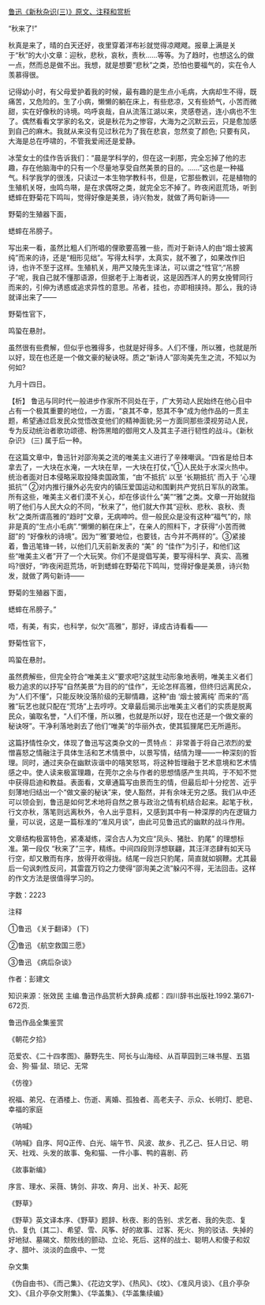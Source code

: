[鲁迅《新秋杂识(三)》原文、注释和赏析](https://www.vrrw.net/wx/9703.html)

“秋来了!”

秋真是来了，晴的白天还好，夜里穿着洋布衫就觉得凉飕飕。报章上满是关于“秋”的大小文章：迎秋，悲秋，哀秋，责秋……等等。为了趋时，也想这么的做一点，然而总是做不出。我想，就是想要“悲秋”之类，恐怕也要福气的，实在令人羡慕得很。

记得幼小时，有父母爱护着我的时候，最有趣的是生点小毛病，大病却生不得，既痛苦，又危险的。生了小病，懒懒的躺在床上，有些悲凉，又有些娇气，小苦而微甜，实在好像秋的诗境。呜呼哀哉，自从流落江湖以来，灵感卷逃，连小病也不生了。偶然看看文学家的名文，说是秋花为之惨容，大海为之沉默云云，只是愈加感到自己的麻木。我就从来没有见过秋花为了我在悲哀，忽然变了颜色; 只要有风，大海是总在呼啸的，不管我爱闹还是爱静。

冰莹女士的佳作告诉我们：“晨是学科学的，但在这一刹那，完全忘掉了他的志趣，存在他脑海中的只有一个尽量地享受自然美景的目的。……”这也是一种福气。科学我学的很浅，只读过一本生物学教科书，但是，它那些教训，花是植物的生殖机关呀，虫鸣鸟啭，是在求偶呀之类，就完全忘不掉了。昨夜闲逛荒场，听到蟋蟀在野菊花下鸣叫，觉得好像是美景，诗兴勃发，就做了两句新诗——

野菊的生殖器下面，

蟋蟀在吊膀子。

写出来一看，虽然比粗人们所唱的俚歌要高雅一些，而对于新诗人的由“烟士披离纯”而来的诗，还是“相形见绌”。写得太科学，太真实，就不雅了，如果改作旧诗，也许不至于这样。生殖机关，用严又陵先生译法，可以谓之“性官”;“吊膀子”呢，我自己就不懂那语源，但据老于上海者说，这是因西洋人的男女挽臂同行而来的，引伸为诱惑或追求异性的意思。吊者，挂也，亦即相挟持。那么，我的诗就译出来了——

野菊性官下，

鸣蛩在悬肘。

虽然很有些费解，但似乎也雅得多，也就是好得多。人们不懂，所以雅，也就是所以好，现在也还是一个做文豪的秘诀呀。质之“新诗人”邵洵美先生之流，不知以为何如?

九月十四日。



【析】 鲁迅与同时代一般进步作家所不同处在于，广大劳动人民始终在他心目中占有一个极其重要的地位，一方面，“哀其不幸，怒其不争”成为他作品的一贯主题，希望通过启发民众觉悟改变他们的精神面貌;另一方面同那些漠视劳动人民，专为反动统治者歌功颂德、粉饰黑暗的御用文人及其主子进行韧性的战斗。《新秋杂识》 (三) 属于后一种。

在这篇文章中，鲁迅针对邵洵美之流的唯美主义进行了辛辣嘲讽。“四省是给日本拿去了，一大块在水淹，一大块在旱，一大块在打仗，”①人民处于水深火热中。统治者面对日本侵略采取投降卖国政策，“由‘不抵抗’ 以至 ‘长期抵抗’ 而入于 ‘心理抵抗’” ②对内推行攘外必先安内的镇压爱国运动和围剿共产党抗日军队的政策。所有这些，唯美主义者们漠不关心，却在侈谈什么“美”“雅”之类。文章一开始就指明了他们与人民大众的不同，“秋来了”，他们就大作其“迎秋、悲秋、哀秋、责秋”之类所谓高雅的“趋时”文章，无病呻吟。但一般民众是没有这种“福气”的，除非是真的“生点小毛病”.“懒懒的躺在床上”，在亲人的照料下，才获得“小苦而微甜”的 “好像秋的诗境”。因为“‘雅’要地位，也要钱，古今并不两样的”。③紧接着，鲁迅笔锋一转，以他们几天前新发表的 “美” 的 “佳作”为引子，和他们这些“唯美主义者”开了一个大玩笑。你们不是提倡写美，要写得科学、真实、高雅吗?很好，“昨夜闲逛荒场，听到蟋蟀在野菊花下鸣叫，觉得好像是美景，诗兴勃发，就做了两句新诗——

野菊的生殖器下面，

蟋蟀在吊膀子。”

唔，有美，有实，也科学，似欠“高雅”，那好，译成古诗看看——

野菊性官下，

鸣蛩在悬肘。

虽然费解些，但完全符合“唯美主义”要求吧?这就生动形象地表明，唯美主义者们极力追求的以抒写“自然美景”为目的的“佳作”，无论怎样高雅，但终归远离民众，为“人们不懂”，只能反映没落阶级的无聊情趣，这种“由 ‘烟士披离纯’ 而来的“高雅”玩艺也就只配在“荒场”上去哼哼。文章最后揭示出唯美主义者们的实质是脱离民众，骗取名誉，“人们不懂，所以雅，也就是所以好，现在也还是一个做文豪的秘诀呀”。干净利落地剥去了他们“唯美”的华丽外衣，使其狐狸尾巴无所遁形。

这篇抒情性杂文，体现了鲁迅写这类杂文的一贯特点： 非常善于将自己浓烈的爱憎喜怒之情融注于具体生活和艺术情景中，以景写情，结情为理——一种深刻的哲理。同时，通过夹杂在幽默诙谐中的嘻笑怒骂，将这种哲理融于艺术意境和艺术情感之中。使人读来极富理趣，在莞尔之余与作者的思想情感产生共鸣，于不知不觉中获得启迪和教益。表面看，文章通篇写由景而生的情，但最后却十分挖苦、近乎刻薄地归结出一个“做文豪的秘诀”来，使人豁然，并有余味无穷之感。我们从中还可以领会到，鲁迅是如何艺术地将自然之景与政治之情有机结合起来。起笔于秋，行文亦秋，落笔则远离秋外，令人出乎意料，又感到其中有一种深厚的内在逻辑力量，可以说，这是一篇标准的“准风月谈”，由此可见鲁迅式的幽默的战斗作用。

文章结构极富特色，紧凑凝练，深合古人为文应“凤头、猪肚、豹尾” 的理想标准。第一段仅 “秋来了”三字，精练。中间四段则浮想联翩，其汪洋恣肆有如天马行空，却又散而有序，放得开收得拢。结尾一段岂只豹尾，简直就如钢鞭。尤其最后一句讽刺性反问，其雷霆万钧之力使得“邵洵美之流”躲闪不得，无法回击。这样的作文方法是很值得学习的。

字数：2223

注释

①鲁迅 《关于翻译》 (下)

②鲁迅 《航空救国三愿》

③鲁迅 《病后杂谈》

作者：彭建文

知识来源：张效民 主编.鲁迅作品赏析大辞典.成都：四川辞书出版社.1992.第671-672页.

鲁迅作品全集鉴赏

《朝花夕拾》

范爱农、《二十四孝图》、藤野先生、阿长与山海经、从百草园到三味书屋、五猖会、狗·猫·鼠、琐记、无常

《仿徨》

祝福、弟兄、在酒楼上、伤逝、离婚、孤独者、高老夫子、示众、长明灯、肥皂、幸福的家庭

《呐喊》

《呐喊》自序、阿Q正传、白光、端午节、风波、故乡、孔乙己、狂人日记、明天、社戏、头发的故事、兔和猫、一件小事、鸭的喜剧、药

《故事新编》

序言、理水、采薇、铸剑、非攻、奔月、出关、补天、起死

《野草》

《野草》英文译本序、《野草》题辞、秋夜、影的告别、求乞者、我的失恋、复仇、复仇〔其二〕、希望、雪、风筝、好的故事、过客、死火、狗的驳诘、失掉的好地狱、墓碣文、颓败线的颤动、立论、死后、这样的战士、聪明人和傻子和奴才、腊叶、淡淡的血痕中、一觉

杂文集

《伪自由书》、《而己集》、《花边文学》、《热风》、《坟》、《准风月谈》、《且介亭杂文》、《且介亭杂文附集》、《华盖集》、《华盖集续编》

